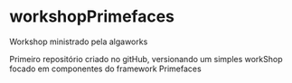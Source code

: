 # workshopPrimefaces
Workshop ministrado pela algaworks

Primeiro repositório criado no gitHub, versionando um simples workShop focado em componentes do framework Primefaces
